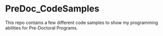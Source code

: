 # PreDoc_CodeSamples
This repo contains a few different code samples to show my programming abilities for Pre-Doctoral Programs.
